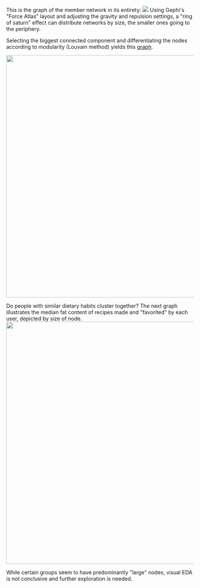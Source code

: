 This is the graph of the member network in its entirety: 
![](https://github.com/q0j0p/food/blob/master/notes/resources/graph1.png)
Using Gephi's "Force Atlas" layout and adjusting the gravity and repulsion settings, a "ring of saturn" effect can distribute networks by size, the smaller ones going to the periphery.  

Selecting the biggest connected component and differentiating the nodes according to modularity (Louvain method) yields this 
[graph](https://github.com/q0j0p/food/blob/master/notes/resources/modularity.pdf).  

<img src="https://github.com/q0j0p/food/blob/master/notes/resources/modular_graph.png" width="650">

Do people with similar dietary habits cluster together?  The next graph illustrates the median fat content of recipes made and "favorited" by each user, depicted by size of node.  
<img src="https://github.com/q0j0p/food/blob/master/notes/resources/median_fat.png" width="650">

While certain groups seem to have predominantly "large" nodes, visual EDA is not conclusive and further exploration is needed. 
